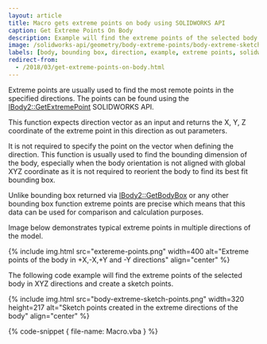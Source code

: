 ```yaml
---
layout: article
title: Macro gets extreme points on body using SOLIDWORKS API
caption: Get Extreme Points On Body
description: Example will find the extreme points of the selected body in XYZ directions and create a sketch points
image: /solidworks-api/geometry/body-extreme-points/body-extreme-sketch-points.png
labels: [body, bounding box, direction, example, extreme points, solidworks api]
redirect-from:
  - /2018/03/get-extreme-points-on-body.html
---
```

Extreme points are usually used to find the most remote points in the specified directions. The points can be found using the [IBody2::GetExtremePoint]( http://help.solidworks.com/2012/english/api/sldworksapi/solidworks.interop.sldworks~solidworks.interop.sldworks.ibody2~getextremepoint.html) SOLIDWORKS API.

This function expects direction vector as an input and returns the X, Y, Z coordinate of the extreme point in this direction as out parameters.

It is not required to specify the point on the vector when defining the direction.
This function is usually used to find the bounding dimension of the body, especially when the body orientation is not aligned with global XYZ coordinate as it is not required to reorient the body to find its best fit bounding box.

Unlike bounding box returned via [IBody2::GetBodyBox]( http://help.solidworks.com/2012/english/api/sldworksapi/solidworks.interop.sldworks~solidworks.interop.sldworks.ibody2~getbodybox.html) or any other bounding box function extreme points are precise which means that this data can be used for comparison and calculation purposes.

Image below demonstrates typical extreme points in multiple directions of the model.

{% include img.html src="extereme-points.png" width=400 alt="Extreme points of the body in +X,-X,+Y and -Y directions" align="center" %}

The following code example will find the extreme points of the selected body in XYZ directions and create a sketch points.

{% include img.html src="body-extreme-sketch-points.png" width=320 height=217 alt="Sketch points created in the extreme directions of the body" align="center" %}

{% code-snippet { file-name: Macro.vba } %}
